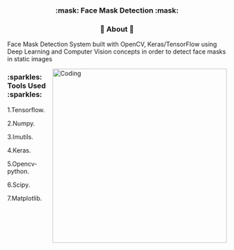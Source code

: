 <h3 align="center">:mask: Face Mask Detection :mask:</h3>

<h3 align="center">🔭 About 🔭</h3>

Face Mask Detection System built with OpenCV, Keras/TensorFlow using Deep Learning and Computer Vision concepts in order to detect face masks in static images

<img align="right" alt="Coding" Width="400" src="https://c.tenor.com/TGwaKhQUgZkAAAAC/virus-face-mask.gif">

<h3 align="left">	:sparkles: Tools Used 	:sparkles:</h3>

1.Tensorflow.

2.Numpy.

3.Imutils.

4.Keras.

5.Opencv-python.

6.Scipy.

7.Matplotlib.
